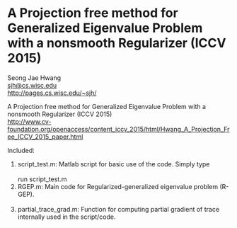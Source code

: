# A Projection free method for Generalized Eigenvalue Problem with a nonsmooth Regularizer (ICCV 2015)
Seong Jae Hwang <br>
sjh@cs.wisc.edu <br>
http://pages.cs.wisc.edu/~sjh/ <br>

A Projection free method for Generalized Eigenvalue Problem with a nonsmooth Regularizer (ICCV 2015) <br>
http://www.cv-foundation.org/openaccess/content_iccv_2015/html/Hwang_A_Projection_Free_ICCV_2015_paper.html

Included: <br>
1. script_test.m: Matlab script for basic use of the code. Simply type <br><br>
  run script_test.m  <br>
2. RGEP.m: Main code for Regularized-generalized eigenvalue problem (R-GEP).<br><br>
3. partial_trace_grad.m: Function for computing partial gradient of trace internally used in the script/code.<br><br>
